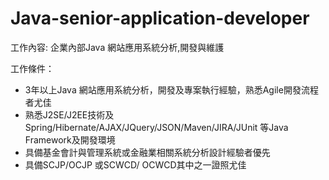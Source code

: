 # Java-senior-application-developer

工作內容: 
企業內部Java 網站應用系統分析,開發與維護

工作條件：
- 3年以上Java 網站應用系統分析，開發及專案執行經驗，熟悉Agile開發流程者尤佳
- 熟悉J2SE/J2EE技術及Spring/Hibernate/AJAX/JQuery/JSON/Maven/JIRA/JUnit 等Java Framework及開發環境
- 具備基金會計與管理系統或金融業相關系統分析設計經驗者優先
- 具備SCJP/OCJP 或SCWCD/ OCWCD其中之一證照尤佳
